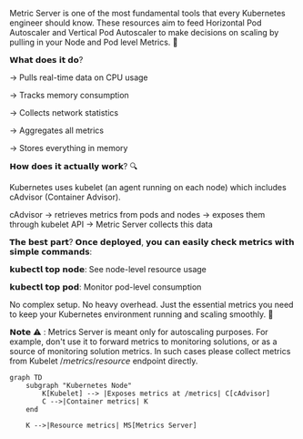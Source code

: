 Metric Server is one of the most fundamental tools that every Kubernetes engineer should know. These resources aim to feed Horizontal Pod Autoscaler and Vertical Pod Autoscaler to make decisions on scaling by pulling in your Node and Pod level Metrics. 🚀



𝗪𝗵𝗮𝘁 𝗱𝗼𝗲𝘀 𝗶𝘁 𝗱𝗼?



→ Pulls real-time data on CPU usage



→ Tracks memory consumption



→ Collects network statistics



→ Aggregates all metrics



→ Stores everything in memory





𝗛𝗼𝘄 𝗱𝗼𝗲𝘀 𝗶𝘁 𝗮𝗰𝘁𝘂𝗮𝗹𝗹𝘆 𝘄𝗼𝗿𝗸? 🔍



Kubernetes uses kubelet (an agent running on each node) which includes cAdvisor (Container Advisor).



cAdvisor → retrieves metrics from pods and nodes → exposes them through kubelet API → Metric Server collects this data





𝗧𝗵𝗲 𝗯𝗲𝘀𝘁 𝗽𝗮𝗿𝘁? 𝗢𝗻𝗰𝗲 𝗱𝗲𝗽𝗹𝗼𝘆𝗲𝗱, 𝘆𝗼𝘂 𝗰𝗮𝗻 𝗲𝗮𝘀𝗶𝗹𝘆 𝗰𝗵𝗲𝗰𝗸 𝗺𝗲𝘁𝗿𝗶𝗰𝘀 𝘄𝗶𝘁𝗵 𝘀𝗶𝗺𝗽𝗹𝗲 𝗰𝗼𝗺𝗺𝗮𝗻𝗱𝘀:



𝗸𝘂𝗯𝗲𝗰𝘁𝗹 𝘁𝗼𝗽 𝗻𝗼𝗱𝗲: See node-level resource usage 



𝗸𝘂𝗯𝗲𝗰𝘁𝗹 𝘁𝗼𝗽 𝗽𝗼𝗱: Monitor pod-level consumption



No complex setup. No heavy overhead. Just the essential metrics you need to keep your Kubernetes environment running and scaling smoothly. 💯





𝗡𝗼𝘁𝗲 ⚠️ : Metrics Server is meant only for autoscaling purposes. For example, don't use it to forward metrics to monitoring solutions, or as a source of monitoring solution metrics. In such cases please collect metrics from Kubelet /𝘮𝘦𝘵𝘳𝘪𝘤𝘴/𝘳𝘦𝘴𝘰𝘶𝘳𝘤𝘦 endpoint directly.
```mermaid
graph TD
    subgraph "Kubernetes Node"
        K[Kubelet] --> |Exposes metrics at /metrics| C[cAdvisor]
        C -->|Container metrics| K
    end
    
    K -->|Resource metrics| MS[Metrics Server]




```
